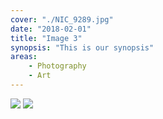 ```yaml
---
cover: "./NIC_9289.jpg"
date: "2018-02-01"
title: "Image 3"
synopsis: "This is our synopsis"
areas:
    - Photography
    - Art
---
```


![](./andrea-natali.jpg)
![](./kari-shea.jpg)